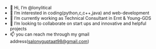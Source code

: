 - 👋 Hi, I’m @lonylitical
- 👀 I’m interested in coding(python,c,c++,java) and web-development
- 🌱 I’m currently working as Technical Consultant in Ernt & Young-GDS
- 💞️ I’m looking to collaborate on start ups and innovative and helpful projects
- 📫 you can reach me through my gmail address(salonyguptaat98@gmail.com)

<!---
lonylitical/lonylitical is a ✨ special ✨ repository because its `README.md` (this file) appears on your GitHub profile.
You can click the Preview link to take a look at your changes.
--->
